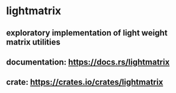 # lightmatrix

## exploratory implementation of light weight matrix utilities

## documentation: https://docs.rs/lightmatrix

## crate: https://crates.io/crates/lightmatrix
